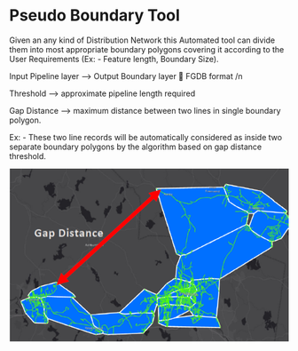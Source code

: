 # Pseudo Boundary Tool

Given an any kind of Distribution Network this Automated tool can divide them into most appropriate boundary polygons covering it according to the User Requirements (Ex: - Feature length, Boundary Size).

Input Pipeline layer --> Output Boundary layer  FGDB format /n

Threshold --> approximate pipeline length required

Gap Distance --> maximum distance between two lines in single boundary polygon.


Ex: - These two line records will be automatically considered as inside two separate boundary polygons by the algorithm based on gap distance threshold.

![Alt text](https://github.com/kisalchandula/Python-Geoprocessing-Tool/blob/main/Capture.PNG)
